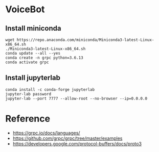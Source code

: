 # VoiceBot
## Install miniconda
```
wget https://repo.anaconda.com/miniconda/Miniconda3-latest-Linux-x86_64.sh
./Miniconda3-latest-Linux-x86_64.sh
conda update --all --yes
conda create -n grpc python=3.6.13
conda activate grpc
```
## Install jupyterlab
```
conda install -c conda-forge jupyterlab
jupyter-lab password
jupyter-lab --port 7777 --allow-root --no-browser --ip=0.0.0.0
```
# Reference
- https://grpc.io/docs/languages/
- https://github.com/grpc/grpc/tree/master/examples
- https://developers.google.com/protocol-buffers/docs/proto3
